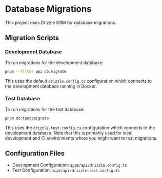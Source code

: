 # Database Migrations

This project uses Drizzle ORM for database migrations.

## Migration Scripts

### Development Database

To run migrations for the development database:

```bash
pnpm --filter api db:migrate
```

This uses the default `drizzle.config.ts` configuration which connects to the development database running in Docker.

### Test Database

To run migrations for the test database:

```bash
pnpm db:test:migrate
```

This uses the `drizzle.test.config.ts` configuration which connects to the development database. Note that this is primarily used for local development and CI environments where you might want to test migrations.

## Configuration Files

- Development Configuration: `apps/api/drizzle.config.ts`
- Test Configuration: `apps/api/drizzle.test.config.ts`
